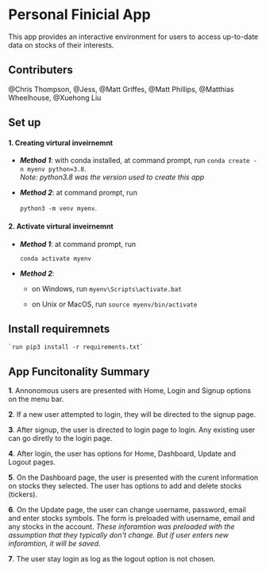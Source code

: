# **Personal Finicial App**

   This app provides an interactive environment for users to access up-to-date data on stocks of their interests.
	
## **Contributers**
@Chris Thompson, @Jess, @Matt Griffes, @Matt Phillips, @Matthias Wheelhouse, @Xuehong Liu


## **Set up** 
#### **1. Creating virtural inveirnemnt**
	 
- **_Method 1_**: with conda installed, at command prompt, run 
	`conda create -n myenv python=3.8`.    
	_Note: python3.8 was the version used to create this app_


- **_Method 2_**: at command prompt, run

	`python3 -m venv myenv`.

#### **2. Activate virtural inveirnemnt**

- **_Method 1_**: at command prompt, run 

	`conda activate myenv`

- **_*_Method 2_*_**: 

	- on Windows, run `myenv\Scripts\activate.bat`

	- on Unix or MacOS, run `source myenv/bin/activate`	

## **Install requiremnets**	 

	`run pip3 install -r requirements.txt`

## **App Funcitonality Summary**

**1**. Annonomous users are presented with Home, Login and Signup options on the menu bar.

**2**. If a new user attempted to login, they will be directed to the signup page.

**3**. After signup, the user is directed to login page to login.  Any existing user can go diretly to the login page.

**4**. After login, the user has options for Home, Dashboard, Update and Logout pages.

**5**. On the Dashboard page, the user is presented with the curent information on stocks they selected.  The user has options to add and delete stocks (tickers).

**6**. On the Update page, the user can change username, password, email and enter stocks symbols.   The form is preloaded with username, email and any stocks in the account.  *These inforamtion was preloaded with the assumption that they typically don't change.  But if user enters new inforamtion, it will be saved.*

**7**. The user stay login as log as the logout option is not chosen.   
